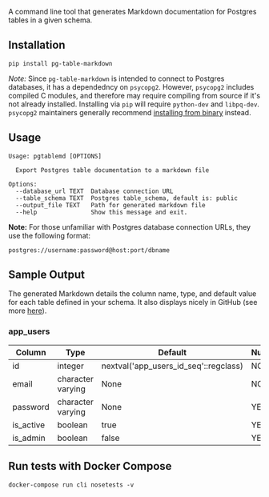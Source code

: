 A command line tool that generates Markdown documentation for Postgres tables in a given schema.

## Installation
```
pip install pg-table-markdown
```

_Note:_ Since `pg-table-markdown` is intended to connect to Postgres databases, it has a dependedncy on `psycopg2`. However, `psycopg2` includes compiled C modules, and therefore may require compiling from source if it's not already installed. Installing via `pip` will require `python-dev` and `libpq-dev`. `psycopg2` maintainers generally recommend [installing from binary](http://initd.org/psycopg/docs/install.html#install-from-package) instead.


## Usage
```
Usage: pgtablemd [OPTIONS]

  Export Postgres table documentation to a markdown file

Options:
  --database_url TEXT  Database connection URL
  --table_schema TEXT  Postgres table_schema, default is: public
  --output_file TEXT   Path for generated markdown file
  --help               Show this message and exit.
```

**Note:**
For those unfamiliar with Postgres database connection URLs, they use the following format:
```
postgres://username:password@host:port/dbname
```


## Sample Output

The generated Markdown details the column name, type, and default value for each table defined in your schema. It also displays nicely in GitHub (see more [here](./SAMPLE_TABLES.md)).

### app_users 

Column | Type | Default | Nullable 
--- | --- | --- | --- 
id | integer | nextval('app_users_id_seq'::regclass) | NO 
email | character varying | None | NO 
password | character varying | None | YES 
is_active | boolean | true | YES 
is_admin | boolean | false | YES 


## Run tests with Docker Compose
```
docker-compose run cli nosetests -v
```
